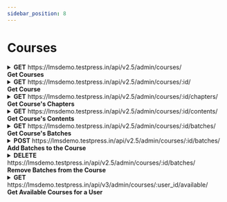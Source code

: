 ```yaml
---
sidebar_position: 8
---
```


# Courses

<details>
<summary><b> GET</b> https://lmsdemo.testpress.in/api/v2.5/admin/courses/ <br/> <b>Get Courses</b></summary>

This endpoint allows you to get the list of courses.

### Parameters

#### Query

<table>
  <tr>
    <td>q</td>
    <td>string</td>
    <td>The API will do its best to find a course matching the provided search term</td>
  </tr>
</table>

#### Header 

<table>
  <tr>
    <td>authorization</td>
    <td>string</td>
    <td>Authentication token to track down who is accessing the API. E.g. JWT Token</td>
  </tr>
</table>

#### Responses

<details >
<summary> 
<b>200</b>    Courses Successfully retrieved 
  </summary>
<pre>

{
  "count": 5,
  "next": null,
  "previous": null,
  "per_page": 20,
  "results": [
    {
      "id": 278,
      "title": "Master of Business Administration",
      "slug": "master-of-business-administration",
      "description": "",
      "image": "https://static.testpress.in/institute/lmsdemo/custom_icons/0351510ee9254487a6d393f966d0f2f3.jpg",
      "is_public": true,
      "created": "2020-12-09T09:39:53.863767Z",
      "modified": "2020-12-14T12:58:36.148936Z",
      "enable_progressive_lock": false,
      "order": 8,
      "url": "https://lmsdemo.testpress.in/api/v2.5/admin/courses/278/",
      "batches_url": "https://lmsdemo.testpress.in/api/v2.5/admin/courses/278/batches/",
      "chapters_url": "https://lmsdemo.testpress.in/api/v2.5/admin/courses/278/chapters/",
      "contents_url": "https://lmsdemo.testpress.in/api/v2.5/admin/courses/278/contents/"
    },
    {
      "id": 279,
      "title": "Language training",
      "slug": "language-training",
      "description": "",
      "image": "https://static.testpress.in/institute/lmsdemo/custom_icons/e293fdefcfdc46a8892ca12a0bdbb7cc.jpg",
      "is_public": true,
      "created": "2020-12-09T09:56:31.350026Z",
      "modified": "2020-12-12T10:17:05.427842Z",
      "enable_progressive_lock": false,
      "order": 9,
      "url": "https://lmsdemo.testpress.in/api/v2.5/admin/courses/279/",
      "batches_url": "https://lmsdemo.testpress.in/api/v2.5/admin/courses/279/batches/",
      "chapters_url": "https://lmsdemo.testpress.in/api/v2.5/admin/courses/279/chapters/",
      "contents_url": "https://lmsdemo.testpress.in/api/v2.5/admin/courses/279/contents/"
    },
    {
      "id": 280,
      "title": "Entrance Coaching",
      "slug": "entrance-coaching",
      "description": "",
      "image": "https://static.testpress.in/institute/lmsdemo/custom_icons/421d84a1778a4c55a6b6ceaac1e540e7.jfif",
      "is_public": true,
      "created": "2020-12-09T09:59:48.392077Z",
      "modified": "2020-12-12T10:17:05.427842Z",
      "enable_progressive_lock": false,
      "order": 10,
      "url": "https://lmsdemo.testpress.in/api/v2.5/admin/courses/280/",
      "batches_url": "https://lmsdemo.testpress.in/api/v2.5/admin/courses/280/batches/",
      "chapters_url": "https://lmsdemo.testpress.in/api/v2.5/admin/courses/280/chapters/",
      "contents_url": "https://lmsdemo.testpress.in/api/v2.5/admin/courses/280/contents/"
    },
    {
      "id": 281,
      "title": "Skill Development Training",
      "slug": "skill-development-training",
      "description": "",
      "image": "https://static.testpress.in/institute/lmsdemo/custom_icons/a3687fd5094042ddb8ab043eecf1d2d2.jpg",
      "is_public": true,
      "created": "2020-12-09T10:00:58.923825Z",
      "modified": "2020-12-12T10:17:05.427842Z",
      "enable_progressive_lock": false,
      "order": 11,
      "url": "https://lmsdemo.testpress.in/api/v2.5/admin/courses/281/",
      "batches_url": "https://lmsdemo.testpress.in/api/v2.5/admin/courses/281/batches/",
      "chapters_url": "https://lmsdemo.testpress.in/api/v2.5/admin/courses/281/chapters/",
      "contents_url": "https://lmsdemo.testpress.in/api/v2.5/admin/courses/281/contents/"
    },
    {
      "id": 283,
      "title": "TD",
      "slug": "td",
      "description": "",
      "image": "https://static.testpress.in/institute/lmsdemo/custom_icons/26759ff073e34454945f5ea867e7afee.png",
      "is_public": false,
      "created": "2020-12-11T10:37:20.205025Z",
      "modified": "2020-12-13T17:15:37.681858Z",
      "enable_progressive_lock": false,
      "order": 7,
      "url": "https://lmsdemo.testpress.in/api/v2.5/admin/courses/283/",
      "batches_url": "https://lmsdemo.testpress.in/api/v2.5/admin/courses/283/batches/",
      "chapters_url": "https://lmsdemo.testpress.in/api/v2.5/admin/courses/283/chapters/",
      "contents_url": "https://lmsdemo.testpress.in/api/v2.5/admin/courses/283/contents/"
    }
  ]
}
</pre>
</details>

</details>

<details>

<summary> <b>GET</b> https://lmsdemo.testpress.in/api/v2.5/admin/courses/:id/ <br />
<b>Get Course</b></summary>

This endpoint allows you to get a course

### Parameters

#### Path

<table>
  <tr>
    <td>Id</td>
    <td>string</td>
    <td>ID of the course to be retrieved</td>
  </tr>
</table>

#### Header 

<table>
  <tr>
    <td>Authorization</td>
    <td>string</td>
    <td>Authentication token to track down who is accessing the API. E.g. JWT Token</td>
  </tr>
</table>

<details >
<summary> 
<b>200</b>
  </summary>
<pre>

{
  "id": 278,
  "title": "Master of Business Administration",
  "slug": "master-of-business-administration",
  "description": "",
  "image": "https://static.testpress.in/institute/lmsdemo/custom_icons/0351510ee9254487a6d393f966d0f2f3.jpg",
  "is_public": true,
  "created": "2020-12-09T09:39:53.863767Z",
  "modified": "2020-12-14T12:58:36.148936Z",
  "enable_progressive_lock": false,
  "order": 8,
  "url": "https://lmsdemo.testpress.in/api/v2.5/admin/courses/278/",
  "batches_url": "https://lmsdemo.testpress.in/api/v2.5/admin/courses/278/batches/",
  "chapters_url": "https://lmsdemo.testpress.in/api/v2.5/admin/courses/278/chapters/",
  "contents_url": "https://lmsdemo.testpress.in/api/v2.5/admin/courses/278/contents/"
}
</pre>
</details>

<details >
<summary> 
<b>404</b>
  </summary>
<pre>

{
  "detail": "Not found"
}
</pre>
</details>

</details>

<details>
<summary><b> GET</b> https://lmsdemo.testpress.in/api/v2.5/admin/courses/:id/chapters/ <br/> <b>Get Course's Chapters </b></summary>

This endpoint allows you to get the list of course's chapters.

### Parameters

#### Query

<table>
  <tr>
    <td>id</td>
    <td>string</td>
    <td>ID of the course whose chapters are to be retrieved</td>
  </tr>
</table>

#### Header 

<table>
  <tr>
    <td>Authorization</td>
    <td>string</td>
    <td>Authentication token to track down who is accessing the API. E.g. JWT Token</td>
  </tr>
</table>

#### Responses

<details >
<summary> 
<b>200</b>   
  </summary>
<pre>

{
  "count": 10,
  "next": null,
  "previous": null,
  "per_page": 200,
  "results": [
    {
      "id": 509,
      "order": 0,
      "name": "Finance ",
      "description": "",
      "image": "https://static.testpress.in/courses/general/1442849556_calculator.png",
      "slug": "finance-2",
      "created": "2020-12-09T11:06:35.563106Z",
      "modified": "2020-12-09T11:18:41.743806Z",
      "course_url": "https://lmsdemo.testpress.in/api/v2.5/admin/courses/278/",
      "parent_url": null,
      "required_trophy_count": 0
    },
    {
      "id": 511,
      "order": 0,
      "name": "Lesson 1",
      "description": "",
      "image": "https://static.testpress.in/courses/Numbers/1488844765_one_number_count_chart.png",
      "slug": "lesson-1-2",
      "created": "2020-12-09T11:07:12.440144Z",
      "modified": "2020-12-09T11:07:12.462447Z",
      "course_url": "https://lmsdemo.testpress.in/api/v2.5/admin/courses/278/",
      "parent_url": "https://lmsdemo.testpress.in/api/v2.5/admin/courses/509/",
      "required_trophy_count": 0
    },
    {
      "id": 533,
      "order": 0,
      "name": "Lesson 1",
      "description": "",
      "image": "https://static.testpress.in/courses/Numbers/1488844765_one_number_count_chart.png",
      "slug": "lesson-1-10",
      "created": "2020-12-09T11:40:09.295158Z",
      "modified": "2020-12-09T11:40:09.310906Z",
      "course_url": "https://lmsdemo.testpress.in/api/v2.5/admin/courses/278/",
      "parent_url": "https://lmsdemo.testpress.in/api/v2.5/admin/courses/532/",
      "required_trophy_count": 0
    },
    {
      "id": 530,
      "order": 1,
      "name": "Lesson 2",
      "description": "",
      "image": "https://static.testpress.in/courses/Numbers/1488844789_two_number_count_chart.png",
      "slug": "lesson-1-8",
      "created": "2020-12-09T11:39:24.151887Z",
      "modified": "2020-12-09T11:39:41.719987Z",
      "course_url": "https://lmsdemo.testpress.in/api/v2.5/admin/courses/278/",
      "parent_url": "https://lmsdemo.testpress.in/api/v2.5/admin/courses/509/",
      "required_trophy_count": 0
    },
    {
      "id": 532,
      "order": 1,
      "name": "Human Resource",
      "description": "",
      "image": "https://static.testpress.in/courses/general/1442850107_Management_Team.png",
      "slug": "finance-6",
      "created": "2020-12-09T11:40:09.275242Z",
      "modified": "2020-12-09T11:40:28.970609Z",
      "course_url": "https://lmsdemo.testpress.in/api/v2.5/admin/courses/278/",
      "parent_url": null,
      "required_trophy_count": 0
    },
    {
      "id": 534,
      "order": 1,
      "name": "Lesson 2",
      "description": "",
      "image": "https://static.testpress.in/courses/Numbers/1488844789_two_number_count_chart.png",
      "slug": "lesson-2-5",
      "created": "2020-12-09T11:40:09.586707Z",
      "modified": "2020-12-09T11:40:09.597308Z",
      "course_url": "https://lmsdemo.testpress.in/api/v2.5/admin/courses/278/",
      "parent_url": "https://lmsdemo.testpress.in/api/v2.5/admin/courses/532/",
      "required_trophy_count": 0
    },
    {
      "id": 531,
      "order": 2,
      "name": "Lesson 3",
      "description": "",
      "image": "https://static.testpress.in/courses/Numbers/1488844816_three_number_count_chart.png",
      "slug": "lesson-1-9",
      "created": "2020-12-09T11:39:29.044231Z",
      "modified": "2020-12-09T11:39:52.351762Z",
      "course_url": "https://lmsdemo.testpress.in/api/v2.5/admin/courses/278/",
      "parent_url": "https://lmsdemo.testpress.in/api/v2.5/admin/courses/509/",
      "required_trophy_count": 0
    },
    {
      "id": 535,
      "order": 2,
      "name": "Lesson 3",
      "description": "",
      "image": "https://static.testpress.in/courses/Numbers/1488844816_three_number_count_chart.png",
      "slug": "lesson-3-3",
      "created": "2020-12-09T11:40:09.860032Z",
      "modified": "2020-12-09T11:40:09.868160Z",
      "course_url": "https://lmsdemo.testpress.in/api/v2.5/admin/courses/278/",
      "parent_url": "https://lmsdemo.testpress.in/api/v2.5/admin/courses/532/",
      "required_trophy_count": 0
    },
    {
      "id": 514,
      "order": 3,
      "name": "Live Class",
      "description": "",
      "image": "https://static.testpress.in/institute/lmsdemo/custom_icons/b71b9758467e482dbb0ce5014a80427c.svg",
      "slug": "live-class-3",
      "created": "2020-12-09T11:18:41.717462Z",
      "modified": "2020-12-10T10:15:06.949473Z",
      "course_url": "https://lmsdemo.testpress.in/api/v2.5/admin/courses/278/",
      "parent_url": "https://lmsdemo.testpress.in/api/v2.5/admin/courses/509/",
      "required_trophy_count": 0
    },
    {
      "id": 585,
      "order": 3,
      "name": "Live Class",
      "description": "",
      "image": "https://static.testpress.in/institute/lmsdemo/custom_icons/b71b9758467e482dbb0ce5014a80427c.svg",
      "slug": "live-class-16",
      "created": "2020-12-10T10:15:41.016452Z",
      "modified": "2020-12-10T10:15:41.041095Z",
      "course_url": "https://lmsdemo.testpress.in/api/v2.5/admin/courses/278/",
      "parent_url": "https://lmsdemo.testpress.in/api/v2.5/admin/courses/532/",
      "required_trophy_count": 0
    }
  ]
}
</pre>
</details>

</details>

<details>
<summary><b> GET</b> https://lmsdemo.testpress.in/api/v2.5/admin/courses/:id/contents/<br/> <b>Get Course's Contents </b></summary>

This endpoint allows you to get the list of course's contents.

### Parameters

#### Query

<table>
  <tr>
    <td>id</td>
    <td>string</td>
    <td>ID of the course whose contents are to be retrieved</td>
  </tr>
</table>

#### Header 

<table>
  <tr>
    <td>Authorization</td>
    <td>string</td>
    <td>Authentication token to track down who is accessing the API. E.g. JWT Token</td>
  </tr>
</table>

#### Responses

<details >
<summary> 
<b>200</b>   
  </summary>
<pre>

{
  "count": 33,
  "next": null,
  "previous": null,
  "per_page": 200,
  "results": [
    {
      "id": 1138,
      "url": "https://lmsdemo.testpress.in/api/v2.5/admin/chapter_contents/1138/",
      "title": "Basics",
      "content_type": "Video",
      "order": 0,
      "description": "",
      "created": "2020-12-09T11:39:24.180287Z",
      "modified": "2020-12-09T11:39:24.187979Z",
      "start": "2020-12-09T11:08:20Z",
      "end": null,
      "course_url": "https://lmsdemo.testpress.in/api/v2.5/admin/courses/278/",
      "cover_image": "https://static.testpress.in/institute/lmsdemo/chapter_contents/9bf1b833dbe94d319e28b98e0dba82cf.png",
      "cover_image_medium": "https://static.testpress.in/institute/lmsdemo/chapter_contents/1085/f8f26fdfd33e438f935659bd3232a0cf.png",
      "cover_image_small": "https://static.testpress.in/institute/lmsdemo/chapter_contents/1085/54f6f153f69b47288398b271652ffa09.png",
      "exam_id": null,
      "content_id": null,
      "video_id": 43,
      "attachment_id": null
    },
    {
      "id": 1153,
      "url": "https://lmsdemo.testpress.in/api/v2.5/admin/chapter_contents/1153/",
      "title": "Basics",
      "content_type": "Video",
      "order": 0,
      "description": "",
      "created": "2020-12-09T11:40:09.606829Z",
      "modified": "2020-12-09T11:40:09.616484Z",
      "start": "2020-12-09T11:08:20Z",
      "end": null,
      "course_url": "https://lmsdemo.testpress.in/api/v2.5/admin/courses/278/",
      "cover_image": "https://static.testpress.in/institute/lmsdemo/chapter_contents/9bf1b833dbe94d319e28b98e0dba82cf.png",
      "cover_image_medium": "https://static.testpress.in/institute/lmsdemo/chapter_contents/1085/f8f26fdfd33e438f935659bd3232a0cf.png",
      "cover_image_small": "https://static.testpress.in/institute/lmsdemo/chapter_contents/1085/54f6f153f69b47288398b271652ffa09.png",
      "exam_id": null,
      "content_id": null,
      "video_id": 6,
      "attachment_id": null
    },
    {
      "id": 1344,
      "url": "https://lmsdemo.testpress.in/api/v2.5/admin/chapter_contents/1344/",
      "title": "Finance- Live sessions",
      "content_type": "VideoConference",
      "order": 0,
      "description": "",
      "created": "2020-12-10T10:15:41.049637Z",
      "modified": "2020-12-10T10:15:41.055610Z",
      "start": "2020-12-10T10:14:41.067153Z",
      "end": null,
      "course_url": "https://lmsdemo.testpress.in/api/v2.5/admin/courses/278/",
      "cover_image": "https://static.testpress.in/institute/lmsdemo/chapter_contents/1087/0e26d71129a1422dba09ab769f32f388.png",
      "cover_image_medium": "https://static.testpress.in/institute/lmsdemo/chapter_contents/1087/f9cd051fb3f7475d8c0a911f8f0ef08d.png",
      "cover_image_small": "https://static.testpress.in/institute/lmsdemo/chapter_contents/1087/9c228486a7584b3da17fc5f46c4a83b5.png",
      "exam_id": null,
      "content_id": null,
      "video_id": null,
      "attachment_id": null
    },
    {
      "id": 1158,
      "url": "https://lmsdemo.testpress.in/api/v2.5/admin/chapter_contents/1158/",
      "title": "Basics",
      "content_type": "Video",
      "order": 0,
      "description": "",
      "created": "2020-12-09T11:40:09.878026Z",
      "modified": "2020-12-09T11:40:09.887933Z",
      "start": "2020-12-09T11:08:20Z",
      "end": null,
      "course_url": "https://lmsdemo.testpress.in/api/v2.5/admin/courses/278/",
      "cover_image": "https://static.testpress.in/institute/lmsdemo/chapter_contents/9bf1b833dbe94d319e28b98e0dba82cf.png",
      "cover_image_medium": "https://static.testpress.in/institute/lmsdemo/chapter_contents/1085/f8f26fdfd33e438f935659bd3232a0cf.png",
      "cover_image_small": "https://static.testpress.in/institute/lmsdemo/chapter_contents/1085/54f6f153f69b47288398b271652ffa09.png",
      "exam_id": null,
      "content_id": null,
      "video_id": 5,
      "attachment_id": null
    },
    {
      "id": 1085,
      "url": "https://lmsdemo.testpress.in/api/v2.5/admin/chapter_contents/1085/",
      "title": "Basics",
      "content_type": "Video",
      "order": 0,
      "description": "",
      "created": "2020-12-09T11:15:20.410548Z",
      "modified": "2020-12-09T11:23:51.941926Z",
      "start": "2020-12-09T11:08:20Z",
      "end": null,
      "course_url": "https://lmsdemo.testpress.in/api/v2.5/admin/courses/278/",
      "cover_image": "https://static.testpress.in/institute/lmsdemo/chapter_contents/1085/224da1a7811e453caee9716cce72932f.jpg",
      "cover_image_medium": "https://static.testpress.in/institute/lmsdemo/chapter_contents/1085/12e86e36818949d8a05703f03f91d99e.jpeg",
      "cover_image_small": "https://static.testpress.in/institute/lmsdemo/chapter_contents/1085/238a8a0420ed4527b75cb28bdfcaa08a.jpeg",
      "exam_id": null,
      "content_id": null,
      "video_id": 6,
      "attachment_id": null
    },
    {
      "id": 1143,
      "url": "https://lmsdemo.testpress.in/api/v2.5/admin/chapter_contents/1143/",
      "title": "Basics",
      "content_type": "Video",
      "order": 0,
      "description": "",
      "created": "2020-12-09T11:39:29.074739Z",
      "modified": "2020-12-09T11:39:29.084157Z",
      "start": "2020-12-09T11:08:20Z",
      "end": null,
      "course_url": "https://lmsdemo.testpress.in/api/v2.5/admin/courses/278/",
      "cover_image": "https://static.testpress.in/institute/lmsdemo/chapter_contents/9bf1b833dbe94d319e28b98e0dba82cf.png",
      "cover_image_medium": "https://static.testpress.in/institute/lmsdemo/chapter_contents/1085/f8f26fdfd33e438f935659bd3232a0cf.png",
      "cover_image_small": "https://static.testpress.in/institute/lmsdemo/chapter_contents/1085/54f6f153f69b47288398b271652ffa09.png",
      "exam_id": null,
      "content_id": null,
      "video_id": 23,
      "attachment_id": null
    },
    {
      "id": 1148,
      "url": "https://lmsdemo.testpress.in/api/v2.5/admin/chapter_contents/1148/",
      "title": "Basics",
      "content_type": "Video",
      "order": 0,
      "description": "",
      "created": "2020-12-09T11:40:09.323244Z",
      "modified": "2020-12-09T11:40:09.332753Z",
      "start": "2020-12-09T11:08:20Z",
      "end": null,
      "course_url": "https://lmsdemo.testpress.in/api/v2.5/admin/courses/278/",
      "cover_image": "https://static.testpress.in/institute/lmsdemo/chapter_contents/9bf1b833dbe94d319e28b98e0dba82cf.png",
      "cover_image_medium": "https://static.testpress.in/institute/lmsdemo/chapter_contents/1085/f8f26fdfd33e438f935659bd3232a0cf.png",
      "cover_image_small": "https://static.testpress.in/institute/lmsdemo/chapter_contents/1085/54f6f153f69b47288398b271652ffa09.png",
      "exam_id": null,
      "content_id": null,
      "video_id": 22,
      "attachment_id": null
    },
    {
      "id": 1087,
      "url": "https://lmsdemo.testpress.in/api/v2.5/admin/chapter_contents/1087/",
      "title": "Finance- Live sessions",
      "content_type": "VideoConference",
      "order": 0,
      "description": "",
      "created": "2020-12-09T11:19:17.975217Z",
      "modified": "2020-12-10T12:12:09.370310Z",
      "start": "2020-12-10T12:12:08.323185Z",
      "end": null,
      "course_url": "https://lmsdemo.testpress.in/api/v2.5/admin/courses/278/",
      "cover_image": "https://static.testpress.in/institute/lmsdemo/chapter_contents/1087/0e26d71129a1422dba09ab769f32f388.png",
      "cover_image_medium": "https://static.testpress.in/institute/lmsdemo/chapter_contents/1087/ff2ae0544ab6471fa07c36c5e541bfd2.png",
      "cover_image_small": "https://static.testpress.in/institute/lmsdemo/chapter_contents/1087/447bae0613fd4fb6801a8c4dba9ba9d5.png",
      "exam_id": null,
      "content_id": null,
      "video_id": null,
      "attachment_id": null
    },
    {
      "id": 1159,
      "url": "https://lmsdemo.testpress.in/api/v2.5/admin/chapter_contents/1159/",
      "title": "1. Introduction, Financial Terms and Concepts",
      "content_type": "Video",
      "order": 1,
      "description": "MIT 18.S096 Topics in Mathematics with Applications in Finance, Fall 2013\nView the complete course: http://ocw.mit.edu/18-S096F13\nInstructor: Peter Kempthorne, Choongbum Lee, Vasily Strela, Jake Xia\n\nIn the first lecture of this course, the instructors introduce key terms and concepts related to financial products, markets, and quantitative analysis.\n\nLicense: Creative Commons BY-NC-SA\nMore information at http://ocw.mit.edu/terms\nMore courses at http://ocw.mit.edu",
      "created": "2020-12-09T11:40:09.899790Z",
      "modified": "2020-12-09T11:40:09.907219Z",
      "start": "2020-12-09T11:17:41Z",
      "end": null,
      "course_url": "https://lmsdemo.testpress.in/api/v2.5/admin/courses/278/",
      "cover_image": "https://static.testpress.in/institute/lmsdemo/chapter_contents/9a35980f6246454c8084d9c9a5346e93.png",
      "cover_image_medium": "https://static.testpress.in/institute/lmsdemo/chapter_contents/e66e34e6be744256b9db27480fbbf0c8.png",
      "cover_image_small": "https://static.testpress.in/institute/lmsdemo/chapter_contents/826e08b4528a45e58c43e4d660cceb45.png"
      "exam_id": null,
      "content_id": null,
      "video_id": 43,
      "attachment_id": null
    },
    {
      "id": 1144,
      "url": "https://lmsdemo.testpress.in/api/v2.5/admin/chapter_contents/1144/",
      "title": "1. Introduction, Financial Terms and Concepts",
      "content_type": "Video",
      "order": 1,
      "description": "MIT 18.S096 Topics in Mathematics with Applications in Finance, Fall 2013\nView the complete course: http://ocw.mit.edu/18-S096F13\nInstructor: Peter Kempthorne, Choongbum Lee, Vasily Strela, Jake Xia\n\nIn the first lecture of this course, the instructors introduce key terms and concepts related to financial products, markets, and quantitative analysis.\n\nLicense: Creative Commons BY-NC-SA\nMore information at http://ocw.mit.edu/terms\nMore courses at http://ocw.mit.edu",
      "created": "2020-12-09T11:39:29.098851Z",
      "modified": "2020-12-09T11:39:29.106562Z",
      "start": "2020-12-09T11:17:41Z",
      "end": null,
      "course_url": "https://lmsdemo.testpress.in/api/v2.5/admin/courses/278/",
      "cover_image": "https://static.testpress.in/institute/lmsdemo/chapter_contents/9a35980f6246454c8084d9c9a5346e93.png",
      "cover_image_medium": "https://static.testpress.in/institute/lmsdemo/chapter_contents/e66e34e6be744256b9db27480fbbf0c8.png",
      "cover_image_small": "https://static.testpress.in/institute/lmsdemo/chapter_contents/826e08b4528a45e58c43e4d660cceb45.png"
      "exam_id": null,
      "content_id": null,
      "video_id": 43,
      "attachment_id": null
    },
    {
      "id": 1139,
      "url": "https://lmsdemo.testpress.in/api/v2.5/admin/chapter_contents/1139/",
      "title": "1. Introduction, Financial Terms and Concepts",
      "content_type": "Video",
      "order": 1,
      "description": "MIT 18.S096 Topics in Mathematics with Applications in Finance, Fall 2013\nView the complete course: http://ocw.mit.edu/18-S096F13\nInstructor: Peter Kempthorne, Choongbum Lee, Vasily Strela, Jake Xia\n\nIn the first lecture of this course, the instructors introduce key terms and concepts related to financial products, markets, and quantitative analysis.\n\nLicense: Creative Commons BY-NC-SA\nMore information at http://ocw.mit.edu/terms\nMore courses at http://ocw.mit.edu",
      "created": "2020-12-09T11:39:24.198765Z",
      "modified": "2020-12-09T11:39:24.205060Z",
      "start": "2020-12-09T11:17:41Z",
      "end": null,
      "course_url": "https://lmsdemo.testpress.in/api/v2.5/admin/courses/278/",
      "cover_image": "https://static.testpress.in/institute/lmsdemo/chapter_contents/9a35980f6246454c8084d9c9a5346e93.png",
      "cover_image_medium": "https://static.testpress.in/institute/lmsdemo/chapter_contents/e66e34e6be744256b9db27480fbbf0c8.png",
      "cover_image_small": "https://static.testpress.in/institute/lmsdemo/chapter_contents/826e08b4528a45e58c43e4d660cceb45.png"
      "exam_id": null,
      "content_id": null,
      "video_id": 43,
      "attachment_id": null
    },
    {
      "id": 1345,
      "url": "https://lmsdemo.testpress.in/api/v2.5/admin/chapter_contents/1345/",
      "title": "Live Class",
      "content_type": "VideoConference",
      "order": 1,
      "description": "",
      "created": "2020-12-10T10:18:00.345813Z",
      "modified": "2020-12-10T10:18:02.710258Z",
      "start": "2020-12-10T10:18:00.346168Z",
      "end": null,
      "course_url": "https://lmsdemo.testpress.in/api/v2.5/admin/courses/278/",
      "cover_image": "https://static.testpress.in/institute/lmsdemo/chapter_contents/aca6a4f028e24d17813331ccde9c9ab9.png",
      "cover_image_medium": "https://static.testpress.in/institute/lmsdemo/chapter_contents/a2279f0a7e7a41b2a166a6ab481a81a3.png",
      "cover_image_small": "https://static.testpress.in/institute/lmsdemo/chapter_contents/40571e0787a74d2cb20cc1add5bd7573.png"
      "exam_id": null,
      "content_id": null,
      "video_id": null,
      "attachment_id": null
    },
    {
      "id": 1086,
      "url": "https://lmsdemo.testpress.in/api/v2.5/admin/chapter_contents/1086/",
      "title": "1. Introduction, Financial Terms and Concepts",
      "content_type": "Video",
      "order": 1,
      "description": "MIT 18.S096 Topics in Mathematics with Applications in Finance, Fall 2013\r\nView the complete course: http://ocw.mit.edu/18-S096F13\r\nInstructor: Peter Kempthorne, Choongbum Lee, Vasily Strela, Jake Xia\r\n\r\nIn the first lecture of this course, the instructors introduce key terms and concepts related to financial products, markets, and quantitative analysis.\r\n\r\nLicense: Creative Commons BY-NC-SA\r\nMore information at http://ocw.mit.edu/terms\r\nMore courses at http://ocw.mit.edu",
      "created": "2020-12-09T11:18:08.881802Z",
      "modified": "2020-12-09T11:23:51.896026Z",
      "start": "2020-12-09T11:17:41Z",
      "end": null,
      "course_url": "https://lmsdemo.testpress.in/api/v2.5/admin/courses/278/",
      "cover_image": null,
      "cover_image_medium": null,
      "cover_image_small": null
      "exam_id": null,
      "content_id": null,
      "video_id": 43,
      "attachment_id": null
    },
    {
      "id": 1154,
      "url": "https://lmsdemo.testpress.in/api/v2.5/admin/chapter_contents/1154/",
      "title": "1. Introduction, Financial Terms and Concepts",
      "content_type": "Video",
      "order": 1,
      "description": "MIT 18.S096 Topics in Mathematics with Applications in Finance, Fall 2013\nView the complete course: http://ocw.mit.edu/18-S096F13\nInstructor: Peter Kempthorne, Choongbum Lee, Vasily Strela, Jake Xia\n\nIn the first lecture of this course, the instructors introduce key terms and concepts related to financial products, markets, and quantitative analysis.\n\nLicense: Creative Commons BY-NC-SA\nMore information at http://ocw.mit.edu/terms\nMore courses at http://ocw.mit.edu",
      "created": "2020-12-09T11:40:09.628177Z",
      "modified": "2020-12-09T11:40:09.635726Z",
      "start": "2020-12-09T11:17:41Z",
      "end": null,
      "course_url": "https://lmsdemo.testpress.in/api/v2.5/admin/courses/278/",
      "cover_image": "https://static.testpress.in/institute/lmsdemo/chapter_contents/9a35980f6246454c8084d9c9a5346e93.png",
      "cover_image_medium": "https://static.testpress.in/institute/lmsdemo/chapter_contents/e66e34e6be744256b9db27480fbbf0c8.png",
      "cover_image_small": "https://static.testpress.in/institute/lmsdemo/chapter_contents/826e08b4528a45e58c43e4d660cceb45.png"
      "exam_id": null,
      "content_id": null,
      "video_id": 43,
      "attachment_id": null
    },
    {
      "id": 1149,
      "url": "https://lmsdemo.testpress.in/api/v2.5/admin/chapter_contents/1149/",
      "title": "1. Introduction, Financial Terms and Concepts",
      "content_type": "Video",
      "order": 1,
      "description": "MIT 18.S096 Topics in Mathematics with Applications in Finance, Fall 2013\nView the complete course: http://ocw.mit.edu/18-S096F13\nInstructor: Peter Kempthorne, Choongbum Lee, Vasily Strela, Jake Xia\n\nIn the first lecture of this course, the instructors introduce key terms and concepts related to financial products, markets, and quantitative analysis.\n\nLicense: Creative Commons BY-NC-SA\nMore information at http://ocw.mit.edu/terms\nMore courses at http://ocw.mit.edu",
      "created": "2020-12-09T11:40:09.344451Z",
      "modified": "2020-12-09T11:40:09.352161Z",
      "start": "2020-12-09T11:17:41Z",
      "end": null,
      "course_url": "https://lmsdemo.testpress.in/api/v2.5/admin/courses/278/",
      "cover_image": "https://static.testpress.in/institute/lmsdemo/chapter_contents/9a35980f6246454c8084d9c9a5346e93.png",
      "cover_image_medium": "https://static.testpress.in/institute/lmsdemo/chapter_contents/e66e34e6be744256b9db27480fbbf0c8.png",
      "cover_image_small": "https://static.testpress.in/institute/lmsdemo/chapter_contents/826e08b4528a45e58c43e4d660cceb45.png"
      "exam_id": null,
      "content_id": null,
      "video_id": 43,
      "attachment_id": null
    },
    {
      "id": 1160,
      "url": "https://lmsdemo.testpress.in/api/v2.5/admin/chapter_contents/1160/",
      "title": "Basics",
      "content_type": "Attachment",
      "order": 2,
      "description": "",
      "created": "2020-12-09T11:40:09.918302Z",
      "modified": "2020-12-09T16:53:31.545730Z",
      "start": "2020-12-09T11:08:30Z",
      "end": null,
      "course_url": "https://lmsdemo.testpress.in/api/v2.5/admin/courses/278/",
      "cover_image": "https://static.testpress.in/institute/lmsdemo/chapter_contents/8f370c9219e3466f992425282821e648.png",
      "cover_image_medium": "https://static.testpress.in/institute/lmsdemo/chapter_contents/1084/a5f4729bac674655a58d8509ee713634.png",
      "cover_image_small": "https://static.testpress.in/institute/lmsdemo/chapter_contents/1084/88d50229def34cf5a0cfd0b37cfa0f35.png"
      "exam_id": null,
      "content_id": null,
      "video_id": null,
      "attachment_id": 2
    },
    {
      "id": 1084,
      "url": "https://lmsdemo.testpress.in/api/v2.5/admin/chapter_contents/1084/",
      "title": "Basics",
      "content_type": "Attachment",
      "order": 2,
      "description": "",
      "created": "2020-12-09T11:12:14.510301Z",
      "modified": "2020-12-14T12:58:36.150984Z",
      "start": "2020-12-09T11:08:30Z",
      "end": null,
      "course_url": "https://lmsdemo.testpress.in/api/v2.5/admin/courses/278/",
      "cover_image": "https://static.testpress.in/institute/lmsdemo/chapter_contents/1084/db342c18f8ca41be8640d23faa9e6b3a.jpg",
      "cover_image_medium": "https://static.testpress.in/institute/lmsdemo/chapter_contents/1084/b340125e6aab46109d74247709413138.jpeg",
      "cover_image_small": "https://static.testpress.in/institute/lmsdemo/chapter_contents/1084/d920642378a844cca86820e5808bcf84.jpeg"
      "exam_id": null,
      "content_id": null,
      "video_id": null,
      "attachment_id": 2
    },
    {
      "id": 1155,
      "url": "https://lmsdemo.testpress.in/api/v2.5/admin/chapter_contents/1155/",
      "title": "Basics",
      "content_type": "Attachment",
      "order": 2,
      "description": "",
      "created": "2020-12-09T11:40:09.646190Z",
      "modified": "2020-12-09T16:53:30.859240Z",
      "start": "2020-12-09T11:08:30Z",
      "end": null,
      "course_url": "https://lmsdemo.testpress.in/api/v2.5/admin/courses/278/",
      "cover_image": "https://static.testpress.in/institute/lmsdemo/chapter_contents/8f370c9219e3466f992425282821e648.png",
      "cover_image_medium": "https://static.testpress.in/institute/lmsdemo/chapter_contents/1084/a5f4729bac674655a58d8509ee713634.png",
      "cover_image_small": "https://static.testpress.in/institute/lmsdemo/chapter_contents/1084/88d50229def34cf5a0cfd0b37cfa0f35.png"
      "exam_id": null,
      "content_id": null,
      "video_id": null,
      "attachment_id": 2
    },
    {
      "id": 1145,
      "url": "https://lmsdemo.testpress.in/api/v2.5/admin/chapter_contents/1145/",
      "title": "Basics",
      "content_type": "Attachment",
      "order": 2,
      "description": "",
      "created": "2020-12-09T11:39:29.118781Z",
      "modified": "2020-12-09T16:53:29.488260Z",
      "start": "2020-12-09T11:08:30Z",
      "end": null,
      "course_url": "https://lmsdemo.testpress.in/api/v2.5/admin/courses/278/",
      "cover_image": "https://static.testpress.in/institute/lmsdemo/chapter_contents/8f370c9219e3466f992425282821e648.png",
      "cover_image_medium": "https://static.testpress.in/institute/lmsdemo/chapter_contents/1084/a5f4729bac674655a58d8509ee713634.png",
      "cover_image_small": "https://static.testpress.in/institute/lmsdemo/chapter_contents/1084/88d50229def34cf5a0cfd0b37cfa0f35.png"
      "exam_id": null,
      "content_id": null,
      "video_id": null,
      "attachment_id": 2
    },
    {
      "id": 1150,
      "url": "https://lmsdemo.testpress.in/api/v2.5/admin/chapter_contents/1150/",
      "title": "Basics",
      "content_type": "Attachment",
      "order": 2,
      "description": "",
      "created": "2020-12-09T11:40:09.362575Z",
      "modified": "2020-12-09T16:53:30.173900Z",
      "start": "2020-12-09T11:08:30Z",
      "end": null,
      "course_url": "https://lmsdemo.testpress.in/api/v2.5/admin/courses/278/",
      "cover_image": "https://static.testpress.in/institute/lmsdemo/chapter_contents/8f370c9219e3466f992425282821e648.png",
      "cover_image_medium": "https://static.testpress.in/institute/lmsdemo/chapter_contents/1084/a5f4729bac674655a58d8509ee713634.png",
      "cover_image_small": "https://static.testpress.in/institute/lmsdemo/chapter_contents/1084/88d50229def34cf5a0cfd0b37cfa0f35.png"
      "exam_id": null,
      "content_id": null,
      "video_id": 43,
      "attachment_id": null
    },
    {
      "id": 1140,
      "url": "https://lmsdemo.testpress.in/api/v2.5/admin/chapter_contents/1140/",
      "title": "Basics",
      "content_type": "Attachment",
      "order": 2,
      "description": "",
      "created": "2020-12-09T11:39:24.214101Z",
      "modified": "2020-12-09T16:53:28.800042Z",
      "start": "2020-12-09T11:08:30Z",
      "end": null,
      "course_url": "https://lmsdemo.testpress.in/api/v2.5/admin/courses/278/",
      "cover_image": "https://static.testpress.in/institute/lmsdemo/chapter_contents/8f370c9219e3466f992425282821e648.png",
      "cover_image_medium": "https://static.testpress.in/institute/lmsdemo/chapter_contents/1084/a5f4729bac674655a58d8509ee713634.png",
      "cover_image_small": "https://static.testpress.in/institute/lmsdemo/chapter_contents/1084/88d50229def34cf5a0cfd0b37cfa0f35.png"
      "exam_id": null,
      "content_id": null,
      "video_id": 43,
      "attachment_id": null
    },
    {
      "id": 1088,
      "url": "https://lmsdemo.testpress.in/api/v2.5/admin/chapter_contents/1088/",
      "title": "Basics",
      "content_type": "Notes",
      "order": 3,
      "description": "",
      "created": "2020-12-09T11:20:16.929303Z",
      "modified": "2020-12-14T11:26:03.625962Z",
      "start": "2020-12-09T11:18:22Z",
      "end": null,
      "course_url": "https://lmsdemo.testpress.in/api/v2.5/admin/courses/278/",
      "cover_image": null,
      "cover_image_medium": null,
      "cover_image_small": null
      "exam_id": null,
      "content_id": 3,
      "video_id": null,
      "attachment_id": null
    },
    {
      "id": 1161,
      "url": "https://lmsdemo.testpress.in/api/v2.5/admin/chapter_contents/1161/",
      "title": "Basics",
      "content_type": "Notes",
      "order": 3,
      "description": "",
      "created": "2020-12-09T11:40:09.941093Z",
      "modified": "2020-12-09T11:40:09.964933Z",
      "start": "2020-12-09T11:18:22Z",
      "end": null,
      "course_url": "https://lmsdemo.testpress.in/api/v2.5/admin/courses/278/",
      "cover_image": "https://static.testpress.in/institute/lmsdemo/chapter_contents/1088/86019621329b401c801792cb3c0bb49b.png",
      "cover_image_medium": "https://static.testpress.in/institute/lmsdemo/chapter_contents/1088/b013d9c8443441a7b8db2f472c7d6d70.png",
      "cover_image_small": "https://static.testpress.in/institute/lmsdemo/chapter_contents/1088/1e27b40350f7494fa93c3226decd9500.png"
      "exam_id": null,
      "content_id": 23,
      "video_id": null,
      "attachment_id": null
    },
    {
      "id": 1156,
      "url": "https://lmsdemo.testpress.in/api/v2.5/admin/chapter_contents/1156/",
      "title": "Basics",
      "content_type": "Notes",
      "order": 3,
      "description": "",
      "created": "2020-12-09T11:40:09.668272Z",
      "modified": "2020-12-09T11:40:09.693809Z",
      "start": "2020-12-09T11:18:22Z",
      "end": null,
      "course_url": "https://lmsdemo.testpress.in/api/v2.5/admin/courses/278/",
      "cover_image": "https://static.testpress.in/institute/lmsdemo/chapter_contents/1088/86019621329b401c801792cb3c0bb49b.png",
      "cover_image_medium": "https://static.testpress.in/institute/lmsdemo/chapter_contents/1088/b013d9c8443441a7b8db2f472c7d6d70.png",
      "cover_image_small": "https://static.testpress.in/institute/lmsdemo/chapter_contents/1088/1e27b40350f7494fa93c3226decd9500.png"
      "exam_id": null,
      "content_id": null,
      "video_id": 43,
      "attachment_id": null
    },
    {
      "id": 1151,
      "url": "https://lmsdemo.testpress.in/api/v2.5/admin/chapter_contents/1151/",
      "title": "Basics",
      "content_type": "Notes",
      "order": 3,
      "description": "",
      "created": "2020-12-09T11:40:09.384883Z",
      "modified": "2020-12-09T11:40:09.411236Z",
      "start": "2020-12-09T11:18:22Z",
      "end": null,
      "course_url": "https://lmsdemo.testpress.in/api/v2.5/admin/courses/278/",
      "cover_image": "https://static.testpress.in/institute/lmsdemo/chapter_contents/1088/86019621329b401c801792cb3c0bb49b.png",
      "cover_image_medium": "https://static.testpress.in/institute/lmsdemo/chapter_contents/1088/b013d9c8443441a7b8db2f472c7d6d70.png",
      "cover_image_small": "https://static.testpress.in/institute/lmsdemo/chapter_contents/1088/1e27b40350f7494fa93c3226decd9500.png"
      "exam_id": null,
      "content_id": null,
      "video_id": 43,
      "attachment_id": null
    },
    {
      "id": 1146,
      "url": "https://lmsdemo.testpress.in/api/v2.5/admin/chapter_contents/1146/",
      "title": "Basics",
      "content_type": "Notes",
      "order": 3,
      "description": "",
      "created": "2020-12-09T11:39:29.141610Z",
      "modified": "2020-12-09T11:39:29.171744Z",
      "start": "2020-12-09T11:18:22Z",
      "end": null,
      "course_url": "https://lmsdemo.testpress.in/api/v2.5/admin/courses/278/",
      "cover_image": "https://static.testpress.in/institute/lmsdemo/chapter_contents/1088/86019621329b401c801792cb3c0bb49b.png",
      "cover_image_medium": "https://static.testpress.in/institute/lmsdemo/chapter_contents/1088/b013d9c8443441a7b8db2f472c7d6d70.png",
      "cover_image_small": "https://static.testpress.in/institute/lmsdemo/chapter_contents/1088/1e27b40350f7494fa93c3226decd9500.png"
      "exam_id": null,
      "content_id": null,
      "video_id": 43,
      "attachment_id": null
    },
    {
      "id": 1141,
      "url": "https://lmsdemo.testpress.in/api/v2.5/admin/chapter_contents/1141/",
      "title": "Basics",
      "content_type": "Notes",
      "order": 3,
      "description": "",
      "created": "2020-12-09T11:39:24.234346Z",
      "modified": "2020-12-09T11:39:24.264034Z",
      "start": "2020-12-09T11:18:22Z",
      "end": null,
      "course_url": "https://lmsdemo.testpress.in/api/v2.5/admin/courses/278/",
      "cover_image": "https://static.testpress.in/institute/lmsdemo/chapter_contents/1088/86019621329b401c801792cb3c0bb49b.png",
      "cover_image_medium": "https://static.testpress.in/institute/lmsdemo/chapter_contents/1088/b013d9c8443441a7b8db2f472c7d6d70.png",
      "cover_image_small": "https://static.testpress.in/institute/lmsdemo/chapter_contents/1088/1e27b40350f7494fa93c3226decd9500.png"
      "exam_id": null,
      "content_id": null,
      "video_id": 43,
      "attachment_id": null
    },
    {
      "id": 1142,
      "url": "https://lmsdemo.testpress.in/api/v2.5/admin/chapter_contents/1142/",
      "title": "Exam",
      "content_type": "Exam",
      "order": 4,
      "description": "",
      "created": "2020-12-09T11:39:24.275647Z",
      "modified": "2020-12-09T11:39:24.426124Z",
      "start": "2020-12-09T11:24:02Z",
      "end": null,
      "course_url": "https://lmsdemo.testpress.in/api/v2.5/admin/courses/278/",
      "cover_image": "https://static.testpress.in/institute/lmsdemo/chapter_contents/1089/c74b63a13ef04cf891d6c5384e3de0b1.png",
      "cover_image_medium": "https://static.testpress.in/institute/lmsdemo/chapter_contents/1089/1bc05f47ef334f7f9105d413921c74f6.png",
      "cover_image_small": "https://static.testpress.in/institute/lmsdemo/chapter_contents/1089/d74ad5f377974f12ba3f97961ac9a743.png"
      "exam_id": null,
      "content_id": null,
      "video_id": 43,
      "attachment_id": null
    },
    {
      "id": 1089,
      "url": "https://lmsdemo.testpress.in/api/v2.5/admin/chapter_contents/1089/",
      "title": "Exam",
      "content_type": "Exam",
      "order": 4,
      "description": "",
      "created": "2020-12-09T11:29:30.803815Z",
      "modified": "2020-12-09T11:32:50.202983Z",
      "start": "2020-12-09T11:24:02Z",
      "end": null,
      "course_url": "https://lmsdemo.testpress.in/api/v2.5/admin/courses/278/",
      "cover_image": "https://static.testpress.in/institute/lmsdemo/chapter_contents/1089/c74b63a13ef04cf891d6c5384e3de0b1.png",
      "cover_image_medium": "https://static.testpress.in/institute/lmsdemo/chapter_contents/1089/1bc05f47ef334f7f9105d413921c74f6.png",
      "cover_image_small": "https://static.testpress.in/institute/lmsdemo/chapter_contents/1089/d74ad5f377974f12ba3f97961ac9a743.png"
      "exam_id": null,
      "content_id": null,
      "video_id": 43,
      "attachment_id": null
    },
    {
      "id": 1147,
      "url": "https://lmsdemo.testpress.in/api/v2.5/admin/chapter_contents/1147/",
      "title": "Exam",
      "content_type": "Exam",
      "order": 4,
      "description": "",
      "created": "2020-12-09T11:39:29.183148Z",
      "modified": "2020-12-09T11:39:29.336867Z",
      "start": "2020-12-09T11:24:02Z",
      "end": null,
      "course_url": "https://lmsdemo.testpress.in/api/v2.5/admin/courses/278/",
      "cover_image": "https://static.testpress.in/institute/lmsdemo/chapter_contents/1089/c74b63a13ef04cf891d6c5384e3de0b1.png",
      "cover_image_medium": "https://static.testpress.in/institute/lmsdemo/chapter_contents/1089/1bc05f47ef334f7f9105d413921c74f6.png",
      "cover_image_small": "https://static.testpress.in/institute/lmsdemo/chapter_contents/1089/d74ad5f377974f12ba3f97961ac9a743.png"
      "exam_id": null,
      "content_id": null,
      "video_id": 43,
      "attachment_id": null
    },
    {
      "id": 1152,
      "url": "https://lmsdemo.testpress.in/api/v2.5/admin/chapter_contents/1152/",
      "title": "Exam",
      "content_type": "Exam",
      "order": 4,
      "description": "",
      "created": "2020-12-09T11:40:09.421350Z",
      "modified": "2020-12-09T11:40:09.576032Z",
      "start": "2020-12-09T11:24:02Z",
      "end": null,
      "course_url": "https://lmsdemo.testpress.in/api/v2.5/admin/courses/278/",
      "cover_image": "https://static.testpress.in/institute/lmsdemo/chapter_contents/1089/c74b63a13ef04cf891d6c5384e3de0b1.png",
      "cover_image_medium": "https://static.testpress.in/institute/lmsdemo/chapter_contents/1089/1bc05f47ef334f7f9105d413921c74f6.png",
      "cover_image_small": "https://static.testpress.in/institute/lmsdemo/chapter_contents/1089/d74ad5f377974f12ba3f97961ac9a743.png"
      "exam_id": null,
      "content_id": null,
      "video_id": 43,
      "attachment_id": null
    },
    {
      "id": 1157,
      "url": "https://lmsdemo.testpress.in/api/v2.5/admin/chapter_contents/1157/",
      "title": "Exam",
      "content_type": "Exam",
      "order": 4,
      "description": "",
      "created": "2020-12-09T11:40:09.703764Z",
      "modified": "2020-12-09T11:40:09.849357Z",
      "start": "2020-12-09T11:24:02Z",
      "end": null,
      "course_url": "https://lmsdemo.testpress.in/api/v2.5/admin/courses/278/",
      "cover_image": "https://static.testpress.in/institute/lmsdemo/chapter_contents/1089/c74b63a13ef04cf891d6c5384e3de0b1.png",
      "cover_image_medium": "https://static.testpress.in/institute/lmsdemo/chapter_contents/1089/1bc05f47ef334f7f9105d413921c74f6.png",
      "cover_image_small": "https://static.testpress.in/institute/lmsdemo/chapter_contents/1089/d74ad5f377974f12ba3f97961ac9a743.png"
      "exam_id": null,
      "content_id": null,
      "video_id": 43,
      "attachment_id": null
    },
    {
      "id": 1162,
      "url": "https://lmsdemo.testpress.in/api/v2.5/admin/chapter_contents/1162/",
      "title": "Exam",
      "content_type": "Exam",
      "order": 4,
      "description": "",
      "created": "2020-12-09T11:40:09.974491Z",
      "modified": "2020-12-09T11:40:10.125625Z",
      "start": "2020-12-09T11:24:02Z",
      "end": null,
      "course_url": "https://lmsdemo.testpress.in/api/v2.5/admin/courses/278/",
      "cover_image": "https://static.testpress.in/institute/lmsdemo/chapter_contents/1089/c74b63a13ef04cf891d6c5384e3de0b1.png",
      "cover_image_medium": "https://static.testpress.in/institute/lmsdemo/chapter_contents/1089/1bc05f47ef334f7f9105d413921c74f6.png",
      "cover_image_small": "https://static.testpress.in/institute/lmsdemo/chapter_contents/1089/d74ad5f377974f12ba3f97961ac9a743.png"
      "exam_id": null,
      "content_id": null,
      "video_id": 43,
      "attachment_id": null
    }
  ]
}
</pre>
</details>

</details>

<details>
<summary><b> GET</b> https://lmsdemo.testpress.in/api/v2.5/admin/courses/:id/batches/<br/> <b>Get Course's Batches </b></summary>

### Parameters

#### Query

<table>
  <tr>
    <td>id</td>
    <td>string</td>
    <td>ID of the course whose batches are to be retrieved</td>
  </tr>
</table>

#### Header 

<table>
  <tr>
    <td>Authorization</td>
    <td>string</td>
    <td>Authentication token to track down who is accessing the API. E.g. JWT Token</td>
  </tr>
</table>

#### Responses

<details >
<summary> 
<b>200</b>   
  </summary>
<pre>

{
  "count": 2,
  "next": null,
  "previous": null,
  "per_page": 20,
  "results": [
    {
      "id": 271,
      "name": "18aeaab2bd0449829823e43d6b7c1404",
      "created": "2020-12-12T10:13:52.868314Z",
      "modified": "2020-12-12T10:13:52.870923Z",
      "is_local": false
    },
    {
      "id": 270,
      "name": "59ec99e8e3c140ebbea0da5dd9dc9762",
      "created": "2020-12-12T05:40:33.246738Z",
      "modified": "2020-12-12T05:40:33.249473Z",
      "is_local": false
    }
  ]
}
</pre>
</details>

</details>

<details>
<summary><b> POST</b> https://lmsdemo.testpress.in/api/v2.5/admin/courses/:id/batches/<br/> <b>Add Batches to the  Course </b></summary>

### Parameters

#### Query

<table>
  <tr>
    <td>id</td>
    <td>string</td>
    <td>ID of the course which batches are to be added</td>
  </tr>
</table>

#### Header 

<table>
  <tr>
    <td>Authorization</td>
    <td>string</td>
    <td>Authentication token to track down who is accessing the API. E.g. JWT Token</td>
  </tr>
</table>

#### Body 

<table>
  <tr>
    <td>batches</td>
    <td>array</td>
    <td>An array of batch IDs e.g. [1, 2, 3]</td>
  </tr>
</table>

#### Responses

<details >
<summary> 
<b>201</b>   
  </summary>
<pre>

[
    {
        "id": 271,
        "name": "18aeaab2bd0449829823e43d6b7c1404",
        "created": "2020-12-12T10:13:52.868314Z",
        "modified": "2020-12-12T10:13:52.870923Z",
        "is_local": false
    },
    {
        "id": 270,
        "name": "59ec99e8e3c140ebbea0da5dd9dc9762",
        "created": "2020-12-12T05:40:33.246738Z",
        "modified": "2020-12-12T05:40:33.249473Z",
        "is_local": false
    },
    {
        "id": 266,
        "name": "testing",
        "created": "2020-12-08T09:52:52.409952Z",
        "modified": "2020-12-08T09:52:52.415339Z",
        "is_local": false
    }
]
</pre>
</details>

</details>

<details>
<summary><b> DELETE</b> https://lmsdemo.testpress.in/api/v2.5/admin/courses/:id/batches/<br/> <b>Remove Batches from the  Course </b></summary>

### Parameters

#### Query

<table>
  <tr>
    <td>id</td>
    <td>string</td>
    <td>ID of the course which batches are to be removed</td>
  </tr>
</table>

#### Header 

<table>
  <tr>
    <td>Authorization</td>
    <td>string</td>
    <td>Authentication token to track down who is accessing the API. E.g. JWT Token</td>
  </tr>
</table>

#### Body 

<table>
  <tr>
    <td>batches</td>
    <td>array</td>
    <td>An array of batch IDs e.g. [1, 2, 3]</td>
  </tr>
</table>

#### Responses

<details >
<summary> 
<b>204</b>   
  </summary>
<pre>


</pre>
</details>

</details>

<details>
<summary><b> GET</b> https://lmsdemo.testpress.in/api/v3/admin/courses/:user_id/available/ <br/> <b>Get Available Courses for a User</b></summary>

This endpoint allows you to get the list of courses available for a particular user

### Parameters

#### Query

<table>
  <tr>
    <td>user_id</td>
    <td>string</td>
    <td>Unique Id of the User</td>
  </tr>
</table>

#### Header 

<table>
  <tr>
    <td>authorization</td>
    <td>string</td>
    <td>Authentication token to track down who is accessing the API. E.g. JWT Token</td>
  </tr>
</table>

#### Responses

<details >
<summary> 
<b>200</b>    Courses Successfully retrieved 
  </summary>
<pre>

{
  "count": 2,
  "next": null,
  "previous": null,
  "per_page": 100,
  "results": {
    "courses": [
      {
        "id": 835,
        "title": "BTREE AWS",
        "description": "",
        "image": "https://d36vpug2b5drql.cloudfront.net/static/courses/general/1442850373_115.png",
        "created_by": 74,
        "created": "2024-06-19T15:02:24.859569+05:30",
        "modified": "2024-06-21T18:40:10.591087+05:30",
        "contents_url": "https://lmsdemo.testpress.in/api/v3/courses/835/contents/",
        "slug": "btree-aws",
        "chapters_count": 1,
        "contents_count": 5,
        "exams_count": 1,
        "videos_count": 1,
        "attachments_count": 1,
        "html_contents_count": 0,
        "video_conferences_count": 1,
        "live_streams_count": 1,
        "order": 282,
        "external_content_link": null,
        "external_link_label": "Register Here",
        "enable_discussions": false,
        "device_access_control": "Both Web and Mobile App",
        "layout": "list",
        "tag_ids": [],
        "enable_progressive_lock": false,
        "max_allowed_views_per_video": null,
        "max_allowed_watch_minutes": null,
        "allow_custom_test_generation": false
      },
      {
        "id": 834,
        "title": "Special class Biology",
        "description": "",
        "image": "https://d36vpug2b5drql.cloudfront.net/static/courses/general/1442850373_115.png",
        "created_by": 74,
        "created": "2024-06-13T11:25:24.427201+05:30",
        "modified": "2024-07-01T11:13:59.470031+05:30",
        "contents_url": "https://lmsdemo.testpress.in/api/v3/courses/834/contents/",
        "slug": "content-move-check",
        "chapters_count": 3,
        "contents_count": 17,
        "exams_count": 4,
        "videos_count": 4,
        "attachments_count": 2,
        "html_contents_count": 2,
        "video_conferences_count": 2,
        "live_streams_count": 3,
        "order": 281,
        "external_content_link": null,
        "external_link_label": "Register Here",
        "enable_discussions": false,
        "device_access_control": "Both Web and Mobile App",
        "layout": "list",
        "tag_ids": [],
        "enable_progressive_lock": false,
        "max_allowed_views_per_video": null,
        "max_allowed_watch_minutes": null,
        "allow_custom_test_generation": false
      }
    ],
    "tags": []
  }
}
</pre>
</details>

</details>
